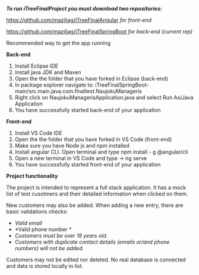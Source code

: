 ***To run iTreeFinalProject you must download two repositories:***

https://github.com/maziliag/iTreeFinalAngular       *for front-end*

https://github.com/maziliag/iTreeFinalSpringBoot    *for back-end (current rep)*


Recommended way to get the app running

**Back-end**
1. Install Eclipse IDE
2. Install java JDK and Maven
3. Open the the folder that you have forked in Eclipse (back-end)
4. In package explorer navigate to:
   iTreeFinalSpringBoot-main/src.main.java.com.finaltest.NaujokuManageris
4. Right click on NaujokuManagerisApplication.java 
   and select Run As/Java Application
5. You have successfully started back-end of your application

**Front-end**
1. Install VS Code IDE
2. Open the the folder that you have forked in VS Code (front-end)
3. Make sure you have Node js and npm installed
4. Install angular CLI. Open terminal and type
   npm install - g @angular/cli
4. Open a new terminal in VS Code and type -> ng serve
5. You have successfully started front-end of your application


**Project functionality**

The project is intended to represent a full stack application. It has a mock list of test cusotmers and their detailed information when clicked on them. 

New customers may also be added. When adding a new entry, there are basic validations checks:
- *Valid email*
- *Valid phone number *
- *Customers must be over 18 years old.*
- *Customers with duplicate contact details (emails or/and phone numbers) will not be added.*

Customers may not be edited nor deleted. No real database is connected and data is stored locally in list.
